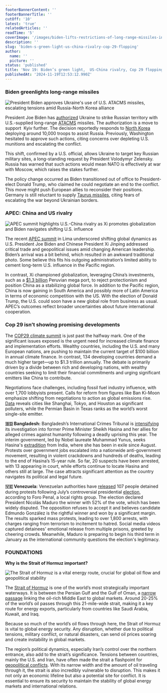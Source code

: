 ```yaml
---
footerBannerContent: ''
footerBannerTitle: ''
cutOff: '10'
latest: 'true'
relatedArticles: ''
readTime: '5'
coverImage: '/images/biden-lifts-restrictions-of-long-range-missiles-in-ukraine--A2Mz.webp'
description: ''
slug: 'biden-s-green-light-us-china-rivalry-cop-29-flopping'
author:
  name: ''
  picture: ''
status: 'published'
title: 'Nov 19: Biden’s green light,  US-China rivalry, Cop 29 flopping'
publishedAt: '2024-11-19T12:53:12.990Z'
---
```


### Biden greenlights long-range missiles

![President Biden approves Ukraine's use of U.S. ATACMS missiles, escalating tensions amid Russia-North Korea alliance](/images/biden-lifts-restrictions-of-long-range-missiles-in-ukraine--U4NT.webp)

President Joe Biden has [authorized](https://www.france24.com/en/americas/20241117-us-for-the-first-time-authorises-ukraine-s-use-of-long-range-missiles-inside-russia) Ukraine to strike Russian territory with U.S.-supplied long-range [ATACMS](https://www.theguardian.com/world/2024/nov/18/atacms-missiles-what-are-they-why-they-important-for-ukraine) missiles. The authorization is a move to support  Kyiv further. The decision reportedly responds to [North Korea](https://www.bbc.com/news/articles/cm2796pdm1lo) deploying around 10,000 troops to assist Russia. Previously, Washington hesitated to approve such actions, citing concerns over depleting U.S. munitions and escalating the conflict.

This shift, confirmed by a U.S. official, allows Ukraine to target key Russian military sites, a long-standing request by President Volodymyr Zelensky. Russia has warned that such actions would mean NATO is effectively at war with Moscow, which raises the stakes further.

The policy change occurred as Biden transitioned out of office to President-elect Donald Trump, who claimed he could negotiate an end to the conflict. This move might push European allies to reconsider their positions. Germany is still reluctant to supply [Taurus missiles](https://www.politico.eu/article/olaf-scholz-germany-no-missiles-ukraine-volodymyr-zelenskyy-russia-war/), citing fears of escalating the war beyond Ukrainian borders.

### APEC: China and US rivalry

![APEC summit highlights U.S.-China rivalry as Xi promotes globalization and Biden navigates shifting U.S. influence](/images/apec--china-and-us-rivalry-in-latin-america-Q0ND.webp)

The recent [APEC summit](https://www.apecperu.pe/2024/en/) in Lima underscored shifting global dynamics as U.S. President Joe Biden and Chinese President Xi Jinping addressed critical trade and geopolitical issues amid changing American leadership. Biden’s arrival was a bit behind, which resulted in an awkward traditional photo. Some believe this fits his outgoing administration’s limited ability to cement long-term U.S. influence in the Pacific region. 

In contrast, Xi championed globalization, leveraging China’s investments, such as a [$1.3 billion](https://www.newsweek.com/china-news-xi-megaport-chancay-warships-1985770) Peruvian mega port, to reject protectionism and position China as a stabilizing global force. In addition to the Pacific region, China is now gaining in South America and possibly more of Latin America in terms of economic competition with the US. With the election of Donald Trump, the U.S. could soon have a new global role from business as usual. APEC’s outcomes reflect broader uncertainties about future international cooperation.

### Cop 29 isn’t showing promising developments

The [COP29 climate summit](https://www.politico.eu/article/explaining-trillion-dollar-question-disrupting-cop29/) is just past the halfway mark. One of the significant issues exposed is the urgent need for increased climate finance and implementation efforts. Wealthy countries, including the U.S. and many European nations, are pushing to maintain the current target of $100 billion in annual climate finance. In contrast, 134 developing countries demand a much higher target—up to $1.3 trillion annually. The debate is primarily driven by a divide between rich and developing nations, with wealthy countries seeking to limit their financial commitments and urging significant emitters like China to contribute.

Negotiations face challenges, including fossil fuel industry influence, with over 1,700 lobbyists present. Calls for reform from figures like Ban Ki-Moon emphasize shifting from negotiations to action as global emissions rise. [Data](https://www.euronews.com/my-europe/2024/11/18/half-way-through-the-cop29-climate-summit-and-the-frustration-is-showing) reveals cities like Shanghai, Tokyo, and Houston as significant polluters, while the Permian Basin in Texas ranks as the world’s worst single-site emitter.

**🇧🇩 Bangladesh:** Bangladesh’s International Crimes Tribunal is [intensifying](https://abcnews.go.com/International/wireStory/bangladesh-tribunal-hear-updates-police-moves-arrest-ousted-115957437) its investigation into former Prime Minister Sheikh Hasina and her allies for alleged crimes against humanity following a deadly uprising this year. The interim government, led by Nobel laureate Muhammad Yunus, seeks Hasina's [extradition](https://apnews.com/article/bangladesh-sheikh-hasina-extradition-india-4265a19fe3144af5f7347072e8c64a14) from India, where she has been in exile since August. Protests over government jobs escalated into a nationwide anti-government movement, resulting in violent crackdowns and hundreds of deaths, leading to the end of Hasina’s 15-year rule. So far, 20 suspects have been arrested, with 13 appearing in court, while efforts continue to locate Hasina and others still at large. The case attracts significant attention as the country navigates its political and legal future.

**🇻🇪 Venezuela:** Venezuelan authorities have [released](https://www.bbc.com/news/articles/c5yx5qzzypgo) 107 people detained during protests following July’s controversial presidential [election](https://www.state.gov/assessing-the-results-of-venezuelas-presidential-election/), according to Foro Penal, a local rights group. The election declared President Nicolás Maduro the winner with 52% of the vote, which has been widely disputed. The opposition refuses to accept it and believes candidate Edmundo González is the rightful winner and won by a significant margin. The results sparked mass protests, leading to over 1,800 arrests, with charges ranging from terrorism to incitement to hatred. Social media videos captured detainees' emotional release from multiple prisons, greeted by cheering crowds. Meanwhile, Maduro is preparing to begin his third term in January as the international community questions the election's legitimacy.

### FOUNDATIONS

**Why is the Strait of Hormuz important?**

![The Strait of Hormuz is a vital energy route, crucial for global oil flow and geopolitical stability](/images/why-is-strait-of-hormuz-important-MyND.webp)

The [Strait of Hormuz](https://www.britannica.com/place/Strait-of-Hormuz) is one of the world’s most strategically important waterways. It is between the Persian Gulf and the Gulf of Oman, a [narrow passage](https://www.google.com/maps/place/Strait+of+Hormuz/@26.5866462,55.813409,9.14z/data=!4m6!3m5!1s0x3ef7184c25840e51:0x3d7b86ccdd367e5a!8m2!3d26.5944754!4d56.4719928!16zL20vMDc1dDk?entry=ttu&g_ep=EgoyMDI0MTExMy4xIKXMDSoASAFQAw%3D%3D) linking the oil-rich Middle East to global markets. Around 20-25% of the world’s oil passes through this 21-mile-wide strait, making it a key route for energy exports, particularly from countries like Saudi Arabia, Kuwait, and Iraq.

Because so much of the world’s oil flows through here, the Strait of Hormuz is vital to global energy security. Any disruption, whether due to political tensions, military conflict, or natural disasters, can send oil prices soaring and create instability in global markets. 

The region’s political dynamics, especially Iran’s control over the northern entrance, also add to the strait’s significance. Tensions between countries, mainly the U.S. and Iran, have often made the strait a flashpoint for [geopolitical conflicts](https://www.cnbc.com/2024/10/08/strait-of-hormuz-what-supply-disruption-could-mean-for-oil-markets.html). With its narrow width and the amount of oil traveling through it, the strait is also incredibly vulnerable to disruption. This makes it not only an economic lifeline but also a potential site for conflict. It is essential to ensure its security to maintain the stability of global energy markets and international relations.